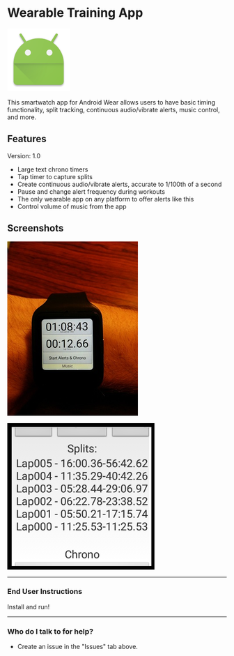 # Wearable Training App #
[![](https://raw.githubusercontent.com/davidhudman/AndroidWearIntervalStopwatch/master/wear/src/main/res/mipmap-xxhdpi/ic_launcher.png)](https://github.com/davidhudman/AndroidWearIntervalStopwatch)

This smartwatch app for Android Wear allows users to have basic timing functionality, split tracking, continuous audio/vibrate alerts, music control, and more.

## Features ##

Version: 1.0

* Large text chrono timers
* Tap timer to capture splits
* Create continuous audio/vibrate alerts, accurate to 1/100th of a second
* Pause and change alert frequency during workouts
* The only wearable app on any platform to offer alerts like this
* Control volume of music from the app

## Screenshots ##

[![](https://raw.githubusercontent.com/davidhudman/AndroidWearIntervalStopwatch/master/screenshots/MainAppScreen01.jpg)](https://github.com/davidhudman/AndroidWearIntervalStopwatch)

[![](https://raw.githubusercontent.com/davidhudman/AndroidWearIntervalStopwatch/master/screenshots/splitsView01.png)](https://github.com/davidhudman/AndroidWearIntervalStopwatch)

--------

### End User Instructions ###

Install and run!

-------------

### Who do I talk to for help? ###

* Create an issue in the "Issues" tab above.